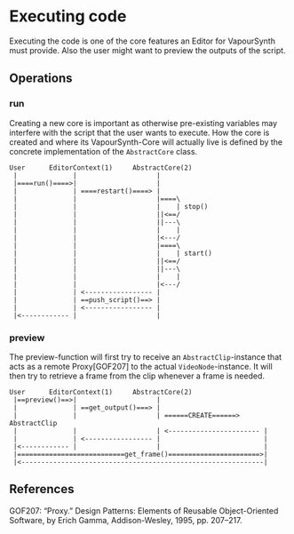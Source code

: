 # Executing code
Executing the code is one of the core features an Editor for VapourSynth must provide. Also the user might want to preview the outputs of the script.

## Operations
### run
Creating a new core is important as otherwise pre-existing variables may interfere with the script that the user wants to execute.
How the core is created and where its VapourSynth-Core will actually live is defined by the concrete implementation of the `AbstractCore`
class.

```
User      EditorContext(1)     AbstractCore(2)
 |              |                    |
 |====run()====>|                    |
 |              | ====restart()====> |
 |              |                    |====\
 |              |                    |    | stop()
 |              |                    ||<==/
 |              |                    ||---\
 |              |                    |    |
 |              |                    |<---/
 |              |                    |====\
 |              |                    |    | start()
 |              |                    ||<==/
 |              |                    ||---\
 |              |                    |    |
 |              |                    |<---/
 |              | <----------------- |
 |              | ==push_script()==> |
 |              | <----------------- |
 |<------------ |                    |
 ```

### preview
The preview-function will first try to receive an `AbstractClip`-instance that acts as a remote Proxy[GOF207] to the actual `VideoNode`-instance.
It will then try to retrieve a frame from the clip whenever a frame is needed.

```
User      EditorContext(1)     AbstractCore(2)
 |==preview()==>|                    |
 |              | ==get_output()===> |                    
 |              |                    | ======CREATE======> AbstractClip
 |              |                    | <----------------------- |
 |              | <----------------- |                          |
 |<------------ |                    |                          |
 |===========================get_frame()=======================>|
 |<-------------------------------------------------------------|
```

## References
GOF207: “Proxy.” Design Patterns: Elements of Reusable Object-Oriented Software, by Erich Gamma, Addison-Wesley, 1995, pp. 207–217.
